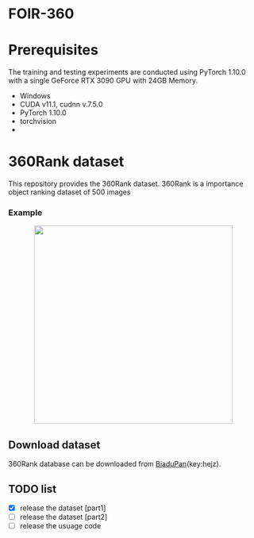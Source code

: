 # FOIR-360
# Prerequisites
The training and testing experiments are conducted using PyTorch 1.10.0 with a single GeForce RTX 3090 GPU with 24GB Memory.
* Windows
* CUDA v11.1, cudnn v.7.5.0
* PyTorch 1.10.0
* torchvision
* 
# 360Rank dataset

This repository provides the 360Rank dataset.
360Rank is a importance object ranking dataset of 500 images

### 

### Example

<div align=center><img width="400" height="400" src="https://github.com/noname965/FOIR-360/dataset.png"/></div>


## Download dataset
360Rank database can be downloaded from [BiaduPan](https://pan.baidu.com/s/1uqMPyqj4pznHZc7t4MYhKw)(key:hejz).

## TODO list
- [x] release the dataset [part1]
- [ ] release the dataset [part2]
- [ ] release the usuage code
